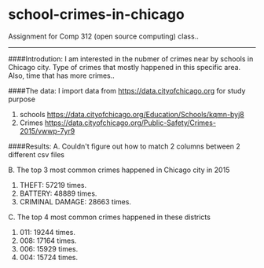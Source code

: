 # school-crimes-in-chicago

Assignment for Comp 312 (open source computing) class..

- - - - 

####Introdution: 
I am interested in the nubmer of crimes near by schools in Chicago city. Type of crimes that mostly happened in this specific area. Also, time that has more crimes..

####The data:
I import data from  https://data.cityofchicago.org for study purpose

1. schools   https://data.cityofchicago.org/Education/Schools/kqmn-byj8
2. Crimes    https://data.cityofchicago.org/Public-Safety/Crimes-2015/vwwp-7yr9

####Results:
A. Couldn't figure out how to match 2 columns between 2 different csv files

B. The top 3 most common crimes happened in Chicago city in 2015
   1. THEFT: 57219 times.
   2. BATTERY: 48889 times.
   3. CRIMINAL DAMAGE: 28663 times.
   
C. The top 4 most common crimes happened in these districts 

   1. 011: 19244 times.
   2. 008: 17164 times.
   3. 006: 15929 times.
   4. 004: 15724 times.





